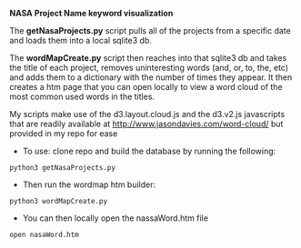 **NASA Project Name keyword visualization**

The **getNasaProjects.py** script pulls all of the projects from a specific date and loads them into a local sqlite3 db.

The **wordMapCreate.py** script then reaches into that sqlite3 db and takes the title of each project, removes uninteresting words (and, or, to, the, etc) and adds them to a dictionary with the number of times they appear. It then creates a htm page that you can open locally to view a word cloud of the most common used words in the titles.

My scripts make use of the d3.layout.cloud.js and the d3.v2.js javascripts that are readily available at  http://www.jasondavies.com/word-cloud/ but provided in my repo for ease

- To use: clone repo and build the database by running the following:
```
python3 getNasaProjects.py
```
- Then run the wordmap htm builder:
```
python3 wordMapCreate.py
```
- You can then locally open the nassaWord.htm file
```
open nasaWord.htm
```
